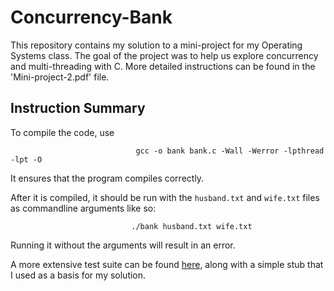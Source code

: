 # Concurrency-Bank

This repository contains my solution to a mini-project for my Operating Systems class. The goal of the project was to help us explore concurrency and multi-threading with C.
More detailed instructions can be found in the 'Mini-project-2.pdf' file.

## Instruction Summary

To compile the code, use

                                gcc -o bank bank.c -Wall -Werror -lpthread -lpt -O
                                
It ensures that the program compiles correctly. 

After it is compiled, it should be run with the `husband.txt` and `wife.txt` files as commandline arguments like so: 

                               ./bank husband.txt wife.txt
  
Running it without the arguments will result in an error.

A more extensive test suite can be found [here](https://github.com/ianakotey/ostep-projects/tree/master/concurrency-bank), along with a simple stub that I used as a basis for my solution.
